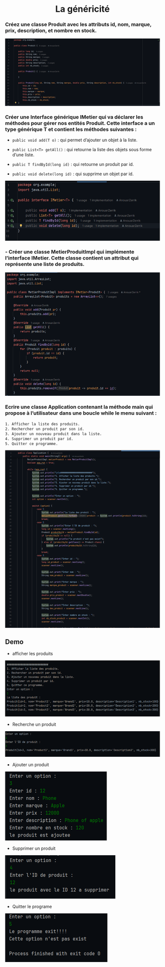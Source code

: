 <div align="center">

# La généricité

</div>

### Créez une classe Produit avec les attributs id, nom, marque, prix, description, et nombre en stock.

<img src="./imgs/1.png">

### Créer une Interface générique IMetier qui va déclarer les méthodes pour gérer nos entités Produit. Cette interface a un type générique T et contient les méthodes suivantes :

-  `public void add(T o)` : qui permet d’ajouter un objet à la liste.

-  `public List<T> getAll()` : qui retourne la liste des objets sous forme d’une liste.

-  `public T findById(long id)` : qui retourne un produit par id.

-  `public void delete(long id)` : qui supprime un objet par id.

<img src="./imgs/2.png">

### - Créer une classe MetierProduitImpl qui implémente l’interface IMetier. Cette classe contient un attribut qui représente une liste de produits.

<img src="./imgs/3.png">

### Ecrire une classe Application contenant la méthode main qui propose à l’utilisateur dans une boucle while le menu suivant :
```pyton
1. Afficher la liste des produits.
2. Rechercher un produit par son id.
3. Ajouter un nouveau produit dans la liste.
4. Supprimer un produit par id.
5. Quitter ce programme.
   ```

<img src="./imgs/4.png">


## Demo

- afficher les produits

<img src="./imgs/5_1.png">

- Recherche un produit

<img src="./imgs/5_2.png">

- Ajouter un produit

<img src="./imgs/5_3.png">

- Supprimer un produit

<img src="./imgs/5_4.png">

- Quitter le programe

<img src="./imgs/5_5.png">
